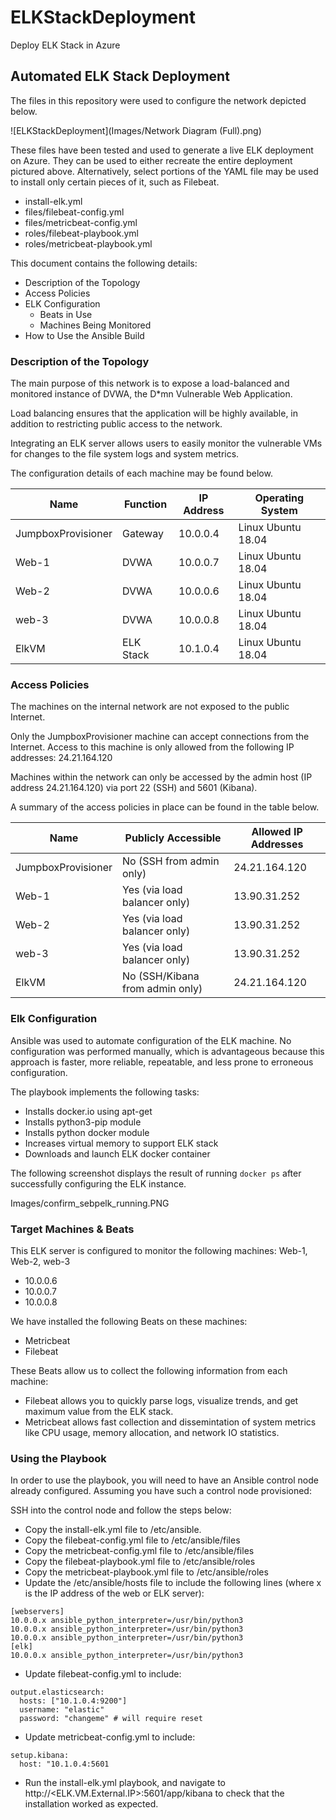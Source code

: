 # ELKStackDeployment
Deploy ELK Stack in Azure
## Automated ELK Stack Deployment

The files in this repository were used to configure the network depicted below.

![ELKStackDeployment](Images/Network Diagram (Full).png)

These files have been tested and used to generate a live ELK deployment on Azure. They can be used to either recreate the entire deployment pictured above. Alternatively, select portions of the YAML file may be used to install only certain pieces of it, such as Filebeat.
- install-elk.yml
- files/filebeat-config.yml
- files/metricbeat-config.yml
- roles/filebeat-playbook.yml
- roles/metricbeat-playbook.yml

This document contains the following details:
- Description of the Topology
- Access Policies
- ELK Configuration
  - Beats in Use
  - Machines Being Monitored
- How to Use the Ansible Build


### Description of the Topology

The main purpose of this network is to expose a load-balanced and monitored instance of DVWA, the D*mn Vulnerable Web Application.

Load balancing ensures that the application will be highly available, in addition to restricting public access to the network.

Integrating an ELK server allows users to easily monitor the vulnerable VMs for changes to the file system logs and system metrics.

The configuration details of each machine may be found below.

| Name               | Function  | IP Address | Operating System   |
|--------------------|-----------|------------|--------------------|
| JumpboxProvisioner | Gateway   | 10.0.0.4   | Linux Ubuntu 18.04 |
| Web-1              | DVWA      | 10.0.0.7   | Linux Ubuntu 18.04 |
| Web-2              | DVWA      | 10.0.0.6   | Linux Ubuntu 18.04 |
| web-3              | DVWA      | 10.0.0.8   | Linux Ubuntu 18.04 |
| ElkVM              | ELK Stack | 10.1.0.4   | Linux Ubuntu 18.04 |

### Access Policies

The machines on the internal network are not exposed to the public Internet. 

Only the JumpboxProvisioner machine can accept connections from the Internet. Access to this machine is only allowed from the following IP addresses: 24.21.164.120

Machines within the network can only be accessed by the admin host (IP address 24.21.164.120) via port 22 (SSH) and 5601 (Kibana).

A summary of the access policies in place can be found in the table below.

| Name               | Publicly Accessible             | Allowed IP Addresses |
|--------------------|---------------------------------|----------------------|
| JumpboxProvisioner | No (SSH from admin only)        | 24.21.164.120        |
| Web-1              | Yes (via load balancer only)    | 13.90.31.252         |
| Web-2              | Yes (via load balancer only)    | 13.90.31.252         |
| web-3              | Yes (via load balancer only)    | 13.90.31.252         |
| ElkVM              | No (SSH/Kibana from admin only) | 24.21.164.120        |

### Elk Configuration

Ansible was used to automate configuration of the ELK machine. No configuration was performed manually, which is advantageous because this approach is faster, more reliable, repeatable, and less prone to erroneous configuration.

The playbook implements the following tasks:
- Installs docker.io using apt-get
- Installs python3-pip module
- Installs python docker module
- Increases virtual memory to support ELK stack
- Downloads and launch ELK docker container

The following screenshot displays the result of running `docker ps` after successfully configuring the ELK instance.

Images/confirm_sebpelk_running.PNG

### Target Machines & Beats
This ELK server is configured to monitor the following machines: Web-1, Web-2, web-3
- 10.0.0.6
- 10.0.0.7
- 10.0.0.8

We have installed the following Beats on these machines:
- Metricbeat
- Filebeat

These Beats allow us to collect the following information from each machine:
- Filebeat allows you to quickly parse logs, visualize trends, and get maximum value from the ELK stack. 
- Metricbeat allows fast collection and dissemintation of system metrics like CPU usage, memory allocation, and network IO statistics.

### Using the Playbook
In order to use the playbook, you will need to have an Ansible control node already configured. Assuming you have such a control node provisioned: 

SSH into the control node and follow the steps below:
- Copy the install-elk.yml file to /etc/ansible.
- Copy the filebeat-config.yml file to /etc/ansible/files
- Copy the metricbeat-config.yml file to /etc/ansible/files
- Copy the filebeat-playbook.yml file to /etc/ansible/roles
- Copy the metricbeat-playbook.yml file to /etc/ansible/roles
- Update the /etc/ansible/hosts file to include the following lines (where x is the IP address of the web or ELK server):
```
[webservers]
10.0.0.x ansible_python_interpreter=/usr/bin/python3
10.0.0.x ansible_python_interpreter=/usr/bin/python3
10.0.0.x ansible_python_interpreter=/usr/bin/python3
[elk]
10.0.0.x ansible_python_interpreter=/usr/bin/python3
```

- Update filebeat-config.yml to include:
```
output.elasticsearch:
  hosts: ["10.1.0.4:9200"]
  username: "elastic"
  password: "changeme" # will require reset
```
- Update metricbeat-config.yml to include:
```
setup.kibana:
  host: "10.1.0.4:5601
```
- Run the install-elk.yml playbook, and navigate to http://<ELK.VM.External.IP>:5601/app/kibana to check that the installation worked as expected.
